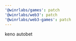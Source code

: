```yaml
---
'@winrlabs/games': patch
'@winrlabs/web3': patch
'@winrlabs/web3-games': patch
---
```


keno autobet
